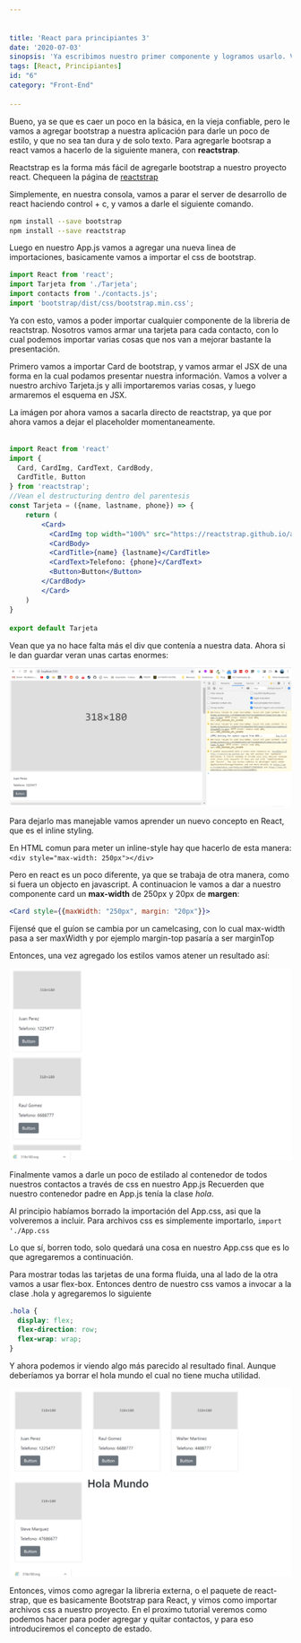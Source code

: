 ```yaml
---


title: 'React para principiantes 3'
date: '2020-07-03'
sinopsis: 'Ya escribimos nuestro primer componente y logramos usarlo. Vamos a instalar algunos paquetes para poder estilar nuestra aplicación y que se vea mejor'
tags: [React, Principiantes]
id: "6"
category: "Front-End"

---
```



Bueno, ya se que es caer un poco en la básica, en la vieja confiable, pero le vamos a agregar bootstrap a nuestra aplicación para darle un poco de estilo, y que no sea tan dura y de solo texto. Para agregarle bootsrap a react vamos a hacerlo de la siguiente manera, con **reactstrap**.

Reactstrap es la forma más fácil de agregarle bootstrap a nuestro proyecto react. Chequeen la página de [reactstrap](https://reactstrap.github.io/)

Simplemente, en nuestra consola, vamos a parar el server de desarrollo de react haciendo control + c, y vamos a darle el siguiente comando.

```bash
npm install --save bootstrap
npm install --save reactstrap

```

Luego en nuestro App.js vamos a agregar una nueva linea de importaciones, basicamente vamos a importar el css de bootstrap.

```jsx
import React from 'react';
import Tarjeta from './Tarjeta';
import contacts from './contacts.js';
import 'bootstrap/dist/css/bootstrap.min.css';

```

Ya con esto, vamos a poder importar cualquier componente de la libreria de reactstrap. Nosotros vamos armar una tarjeta para cada contacto, con lo cual podemos importar varias cosas que nos van a mejorar bastante la presentación.

Primero vamos a importar Card de bootstrap, y vamos armar el JSX de una forma en la cual podamos presentar nuestra información. Vamos a volver a nuestro archivo Tarjeta.js y alli importaremos varias cosas, y luego armaremos el esquema en JSX.

La imágen por ahora vamos a sacarla directo de reactstrap, ya que por ahora vamos a dejar el placeholder momentaneamente.

```jsx

import React from 'react'
import {
  Card, CardImg, CardText, CardBody,
  CardTitle, Button
} from 'reactstrap';
//Vean el destructuring dentro del parentesis
const Tarjeta = ({name, lastname, phone}) => {
    return (
        <Card>
          <CardImg top width="100%" src="https://reactstrap.github.io/assets/318x180.svg" alt="Card image cap" />
          <CardBody>
          <CardTitle>{name} {lastname}</CardTitle>
          <CardText>Telefono: {phone}</CardText>
          <Button>Button</Button>
        </CardBody>
        </Card>
    )
}

export default Tarjeta

```

Vean que ya no hace falta más el div que contenía a nuestra data. Ahora si le dan guardar veran unas cartas enormes:

![html](./sin-estilo.png)

Para dejarlo mas manejable vamos aprender un nuevo concepto en React, que es el inline styling.

En HTML comun para meter un inline-style hay que hacerlo de esta manera: `<div style="max-width: 250px"></div>`

Pero en react es un poco diferente, ya que se trabaja de otra manera, como si fuera un objecto en javascript. A continuacion le vamos a dar a nuestro componente card un **max-width** de 250px y 20px de **margen**:

```jsx
<Card style={{maxWidth: "250px", margin: "20px"}}>
```

Fijensé que el guíon se cambia por un camelcasing, con lo cual max-width pasa a ser maxWidth y por ejemplo margin-top pasaría a ser marginTop

Entonces, una vez agregado los estilos vamos atener un resultado así:

![html](./con-estilo.png)

Finalmente vamos a darle un poco de estilado al contenedor de todos nuestros contactos a través de css en nuestro App.js
Recuerden que nuestro contenedor padre en App.js tenía la clase *hola*.

Al principio habíamos borrado la importación del App.css, asi que la volveremos a incluir. Para archivos css es simplemente importarlo,
`import './App.css`

Lo que sí, borren todo, solo quedará una cosa en nuestro App.css que es lo que agregaremos a continuación.

Para mostrar todas las tarjetas de una forma fluida, una al lado de la otra vamos a usar flex-box.
Entonces dentro de nuestro css vamos a invocar a la clase .hola y agregaremos lo siguiente

```css
.hola {
  display: flex;
  flex-direction: row;
  flex-wrap: wrap;
}
```
Y ahora podemos ir viendo algo más parecido al resultado final. Aunque deberíamos ya borrar el hola mundo el cual no tiene mucha utilidad.

![html](flex.png)


Entonces, vimos como agregar la libreria externa, o el paquete de react-strap, que es basicamente Bootstrap para React, y vimos como importar archivos css a nuestro proyecto. En el proximo tutorial veremos como podemos hacer para poder agregar y quitar contactos, y para eso introduciremos el concepto de estado. 